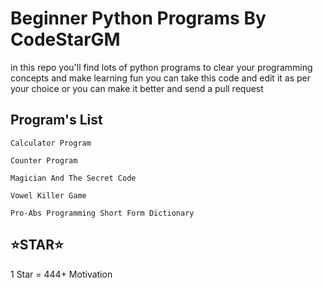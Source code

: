 # Beginner Python Programs By CodeStarGM

in this repo you'll find lots of python programs to clear your programming concepts and make learning fun you can take this code and edit it as per your choice or you can make it better and send a pull request

## Program's List

```
Calculator Program
```

```
Counter Program
```

```
Magician And The Secret Code
```

```
Vowel Killer Game
```


```
Pro-Abs Programming Short Form Dictionary
```

## ⭐️STAR⭐️

1 Star = 444+ Motivation
